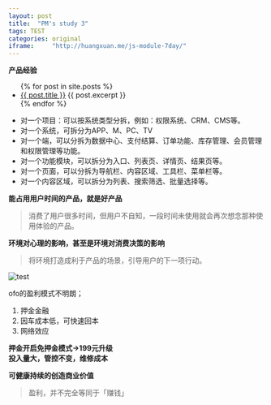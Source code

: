 ```yaml
---
layout: post
title:  "PM's study 3" 
tags: TEST
categories: original
iframe:     "http://huangxuan.me/js-module-7day/"
---
```


**产品经验**

<ul>
  {% for post in site.posts %}
    <li>
      <a href="{{ post.url }}">{{ post.title }}</a>
      {{ post.excerpt }}
    </li>
  {% endfor %}
</ul>

* 对一个项目：可以按系统类型分拆，例如：权限系统、CRM、CMS等。	
* 对一个系统，可拆分为APP、M、PC、TV
* 对一个端，可以分拆为数据中心、支付结算、订单功能、库存管理、会员管理和权限管理等功能。	
* 对一个功能模块，可以拆分为入口、列表页、详情页、结果页等。	
* 对一个页面，可以分拆为导航栏、内容区域、工具栏、菜单栏等。	
* 对一个内容区域，可以拆分为列表、搜索筛选、批量选择等。

**能占用用户时间的产品，就是好产品**
>消费了用户很多时间，但用户不自知，一段时间未使用就会再次想念那种使用体验的产品。

**环境对心理的影响，甚至是环境对消费决策的影响**
>将环境打造成利于产品的场景，引导用户的下一项行动。

![test](http://image.woshipm.com/wp-files/2017/06/EYxFgPcUwZg82zRzZo1L.jpg)

ofo的盈利模式不明朗；
 1. 押金金融
 2. 因车成本低，可快速回本
 3. 网络效应

**押金开启免押金模式->199元升级**	
**投入量大，管控不变，维修成本**	

**可健康持续的创造商业价值**
>盈利，并不完全等同于「赚钱」
